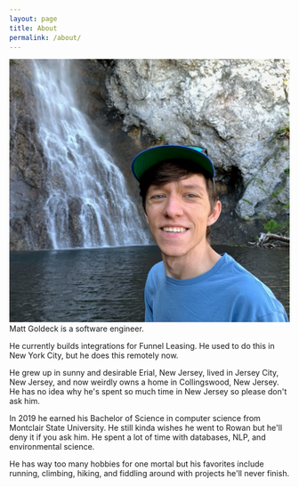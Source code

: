 ```yaml
---
layout: page
title: About
permalink: /about/
---
```


![me](/assets/matt.jpg#float-left)
Matt Goldeck is a software engineer.

He currently builds integrations for Funnel Leasing. He used to do this in New York City, but he does this remotely now.

He grew up in sunny and desirable Erial, New Jersey, lived in Jersey City, New Jersey, and now weirdly owns a home in Collingswood, New Jersey. He has no idea why he's spent so much time in New Jersey so please don't ask him.

In 2019 he earned his Bachelor of Science in computer science from Montclair State University. He still kinda wishes he went to Rowan but he'll deny it if you ask him. He spent a lot of time with databases, NLP, and environmental science.

He has way too many hobbies for one mortal but his favorites include running, climbing, hiking, and fiddling around with projects he'll never finish.

